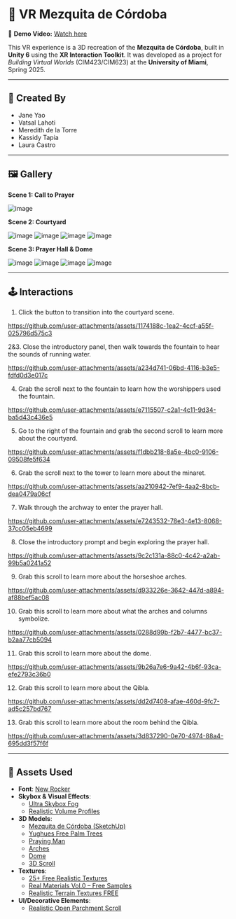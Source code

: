 # 🕌 VR Mezquita de Córdoba

🎥 **Demo Video:** [Watch here](https://www.youtube.com/watch?v=BEMXtHxir4Q&ab_channel=Meredith)

This VR experience is a 3D recreation of the **Mezquita de Córdoba**, built in **Unity 6** using the **XR Interaction Toolkit**. It was developed as a project for *Building Virtual Worlds* (CIM423/CIM623) at the **University of Miami**, Spring 2025.

---

## 👥 Created By

- Jane Yao  
- Vatsal Lahoti 
- Meredith de la Torre  
- Kassidy Tapia
- Laura Castro

---

## 🖼️ Gallery

**Scene 1: Call to Prayer**

![image](https://github.com/user-attachments/assets/84fc1a2e-7491-46a5-a22a-36cc3335a83a)

**Scene 2: Courtyard**

![image](https://github.com/user-attachments/assets/bc226f47-c45f-4e84-b9ef-8e73b8aa4faf)
![image](https://github.com/user-attachments/assets/ccb928be-c119-4fc5-b028-c340151f23f1)
![image](https://github.com/user-attachments/assets/67f1f0f0-85ca-42d1-b7f3-c0c0223618cd)
![image](https://github.com/user-attachments/assets/bfd1c561-5c42-4db4-b0fa-28e6a9d68eff)

**Scene 3: Prayer Hall & Dome**

![image](https://github.com/user-attachments/assets/b79a3e63-c1b5-43cf-aab7-c793ace307d4)
![image](https://github.com/user-attachments/assets/9e2439af-4f9c-42ab-ac3e-ea12bd873122)
![image](https://github.com/user-attachments/assets/73a1fe43-3ec6-493e-8530-9afb22615732)
![image](https://github.com/user-attachments/assets/d6d5f433-ec2a-4dfa-9856-dcdeb66b5317)



---

## 🕹️ Interactions
1. Click the button to transition into the courtyard scene.


https://github.com/user-attachments/assets/1174188c-1ea2-4ccf-a55f-025796d575c3


2&3. Close the introductory panel, then walk towards the fountain to hear the sounds of running water.


https://github.com/user-attachments/assets/a234d741-06bd-4116-b3e5-fdfd0d3e017c


4. Grab the scroll next to the fountain to learn how the worshippers used the fountain.


https://github.com/user-attachments/assets/e7115507-c2a1-4c11-9d34-ba5d43c436e5


5. Go to the right of the fountain and grab the second scroll to learn more about the courtyard.


https://github.com/user-attachments/assets/f1dbb218-8a5e-4bc0-9106-09508fe5f634


6. Grab the scroll next to the tower to learn more about the minaret.


https://github.com/user-attachments/assets/aa210942-7ef9-4aa2-8bcb-dea0479a06cf


7. Walk through the archway to enter the prayer hall.


https://github.com/user-attachments/assets/e7243532-78e3-4e13-8068-37cc05eb4699


8. Close the introductory prompt and begin exploring the prayer hall.


https://github.com/user-attachments/assets/9c2c131a-88c0-4c42-a2ab-99b5a0241a52


9. Grab this scroll to learn more about the horseshoe arches.


https://github.com/user-attachments/assets/d933226e-3642-447d-a894-af88bef5ac08


10. Grab this scroll to learn more about what the arches and columns symbolize.


https://github.com/user-attachments/assets/0288d99b-f2b7-4477-bc37-b2aa77cb5094


11. Grab this scroll to learn more about the dome.


https://github.com/user-attachments/assets/9b26a7e6-9a42-4b6f-93ca-efe2793c36b0


12. Grab this scroll to learn more about the Qibla.


https://github.com/user-attachments/assets/dd2d7408-afae-460d-9fc7-ad5c257bd767


13. Grab this scroll to learn more about the room behind the Qibla.


https://github.com/user-attachments/assets/3d837290-0e70-4974-88a4-695dd3f57f6f


---

## 🧱 Assets Used

- **Font**: [New Rocker](https://www.1001fonts.com/new-rocker-font.html)  
- **Skybox & Visual Effects**:  
  - [Ultra Skybox Fog](https://assetstore.unity.com/packages/vfx/shaders/ultra-skybox-fog-115414)  
  - [Realistic Volume Profiles](https://assetstore.unity.com/packages/tools/level-design/realistic-volume-profiles-274875)  
- **3D Models**:  
  - [Mezquita de Córdoba (SketchUp)](https://3dwarehouse.sketchup.com/model/c2f98254-e1b1-41fe-98ea-b2e8b7c75ec9/Mezquita-de-Córdoba)  
  - [Yughues Free Palm Trees](https://assetstore.unity.com/packages/3d/vegetation/trees/yughues-free-palm-trees-13540)
  - [Praying Man](https://sketchfab.com/3d-models/muslim-prayer-islam-salah-eb0f80a7278243b4988b159fc957bbd5)
  - [Arches](https://www.turbosquid.com/3d-models/cordoba-hall-1555388)
  - [Dome](https://www.fab.com/listings/47077dec-e54e-452a-9811-f20b62e2c6fa)
  - [3D Scroll](https://drive.google.com/drive/folders/1Xn8ZGPdbwH2qjYjj7nByTBlQO1QZXJLt?usp=share_link)
- **Textures**:  
  - [25+ Free Realistic Textures](https://assetstore.unity.com/packages/2d/textures-materials/25-free-realistic-textures-nature-city-home-construction-more-240323)  
  - [Real Materials Vol.0 – Free Samples](https://assetstore.unity.com/packages/2d/textures-materials/real-materials-vol-0-free-samples-115597)  
  - [Realistic Terrain Textures FREE](https://assetstore.unity.com/packages/2d/textures-materials/nature/realistic-terrain-textures-free-279940)  
- **UI/Decorative Elements**:  
  - [Realistic Open Parchment Scroll](https://www.freepik.com/free-vector/realistic-open-parchment-scroll-transparent_39845337.htm)
